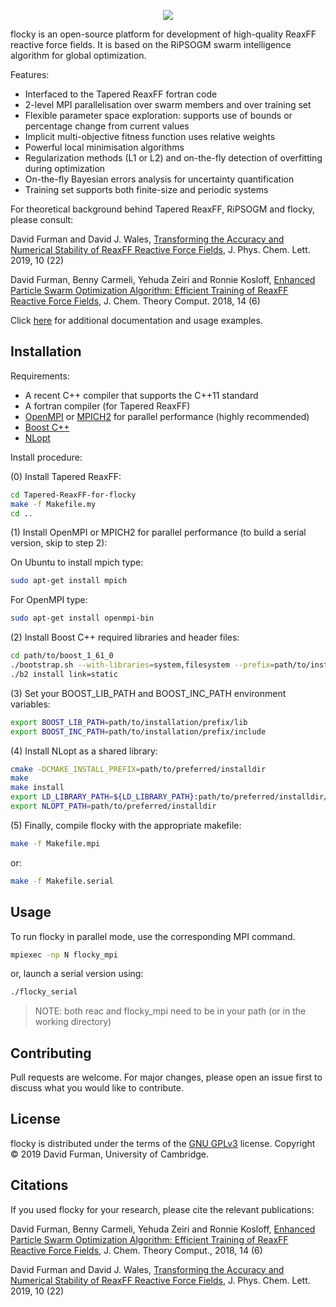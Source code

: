 <p align="center">
  <img src="https://github.com/df398/flocky/blob/master/flocky-logo.jpg">
</p>

flocky is an open-source platform for development of high-quality ReaxFF reactive force fields. It is based on the RiPSOGM swarm intelligence algorithm for global optimization.

Features:

* Interfaced to the Tapered ReaxFF fortran code
* 2-level MPI parallelisation over swarm members and over training set
* Flexible parameter space exploration: supports use of bounds or percentage change from current values
* Implicit multi-objective fitness function uses relative weights
* Powerful local minimisation algorithms
* Regularization methods (L1 or L2) and on-the-fly detection of overfitting during optimization
* On-the-fly Bayesian errors analysis for uncertainty quantification
* Training set supports both finite-size and periodic systems


For theoretical background behind Tapered ReaxFF, RiPSOGM and flocky, please consult:

David Furman and David J. Wales,
[Transforming the Accuracy and Numerical Stability of ReaxFF Reactive Force Fields](https://pubs.acs.org/doi/abs/10.1021/acs.jpclett.9b02810),
J. Phys. Chem. Lett. 2019, 10 (22)

David Furman, Benny Carmeli, Yehuda Zeiri and Ronnie Kosloff,
[Enhanced Particle Swarm Optimization Algorithm: Efficient Training of ReaxFF Reactive Force Fields](https://pubs.acs.org/doi/10.1021/acs.jctc.7b01272),
J. Chem. Theory Comput. 2018, 14 (6)

Click [here](https://df398.github.io/flocky/) for additional documentation and usage examples.


## Installation
Requirements:

* A recent C++ compiler that supports the C++11 standard
* A fortran compiler (for Tapered ReaxFF)
* [OpenMPI](https://www.open-mpi.org/) or [MPICH2](https://www.mpich.org/) for parallel performance (highly recommended)
* [Boost C++](https://www.boost.org/)
* [NLopt](https://github.com/stevengj/nlopt)

Install procedure:

(0) Install Tapered ReaxFF:

```bash
cd Tapered-ReaxFF-for-flocky
make -f Makefile.my
cd ..
```

(1) Install OpenMPI or MPICH2 for parallel performance (to build a serial version, skip to step 2):

On Ubuntu to install mpich type:
```bash
sudo apt-get install mpich
```

For OpenMPI type:
```bash
sudo apt-get install openmpi-bin
```

(2) Install Boost C++ required libraries and header files:
```bash
cd path/to/boost_1_61_0
./bootstrap.sh --with-libraries=system,filesystem --prefix=path/to/installation/prefix
./b2 install link=static
```

(3) Set your BOOST_LIB_PATH and BOOST_INC_PATH environment variables:
```bash
export BOOST_LIB_PATH=path/to/installation/prefix/lib
export BOOST_INC_PATH=path/to/installation/prefix/include
```

(4) Install NLopt as a shared library:
```bash
cmake -DCMAKE_INSTALL_PREFIX=path/to/preferred/installdir
make
make install
export LD_LIBRARY_PATH=${LD_LIBRARY_PATH}:path/to/preferred/installdir/lib
export NLOPT_PATH=path/to/preferred/installdir
```

(5) Finally, compile flocky with the appropriate makefile:
```bash
make -f Makefile.mpi
```
or:
```bash
make -f Makefile.serial
```

## Usage
To run flocky in parallel mode, use the corresponding MPI command.
```bash
mpiexec -np N flocky_mpi
```
or, launch a serial version using:
```bash
./flocky_serial
```
> NOTE: both reac and flocky_mpi need to be in your path (or in the working directory)

## Contributing
Pull requests are welcome. For major changes, please open an issue first to discuss what you would like to contribute.

## License
flocky is distributed under the terms of the [GNU GPLv3](https://choosealicense.com/licenses/gpl-3.0/) license.
Copyright © 2019 David Furman, University of Cambridge.

## Citations
If you used flocky for your research, please cite the relevant publications:

David Furman, Benny Carmeli, Yehuda Zeiri and Ronnie Kosloff,
[Enhanced Particle Swarm Optimization Algorithm: Efficient Training of ReaxFF Reactive Force Fields](https://pubs.acs.org/doi/10.1021/acs.jctc.7b01272),
J. Chem. Theory Comput., 2018, 14 (6)

David Furman and David J. Wales,
[Transforming the Accuracy and Numerical Stability of ReaxFF Reactive Force Fields](https://pubs.acs.org/doi/abs/10.1021/acs.jpclett.9b02810),
J. Phys. Chem. Lett. 2019, 10 (22)


